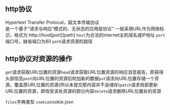 ## http协议
Hypertext Transfer Protocal，超文本传输协议
<br>
是一个基于“请求与响应”模式的、无状态的应用层协议‘’
一般采用URL作为网络标识，格式为 http://host[port][path]
`host`为合法的internet主机域名或IP地址
`port`端口号，缺省端口为80
`path`请求资源的路径
## http协议对资源的操作
`get`请求获取URL位置的资源`head`请求获取URL位置资源的响应消息报告，即获得头部信息`post`向URL位置的资源后附加新的数据`put`请求向URL位置存储一个资源，覆盖原URL位置的资源(所以未提交那内容并不会储存)`patch`请求局部更新URL位置的资源，即改变该处资源的部分内容`delete`请求删除URL位置处的资源

`files`字典类型  `cookie`cookie.josn
<!--stackedit_data:
eyJoaXN0b3J5IjpbMjk4NjgzNDIsMTMxOTYwNTA3MCwxMjc1OD
c3Nzc0LDE5OTUxMDQzMTZdfQ==
-->